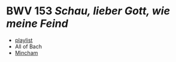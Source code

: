 # BWV 153 *Schau, lieber Gott, wie meine Feind*

- [playlist](https://classical.music.apple.com/ro/playlist/pl.u-DdANAG6Iy5jjq8)
- All of Bach
- [Mincham](https://www.jsbachcantatas.com/documents/chapter-34-bwv-153/)
